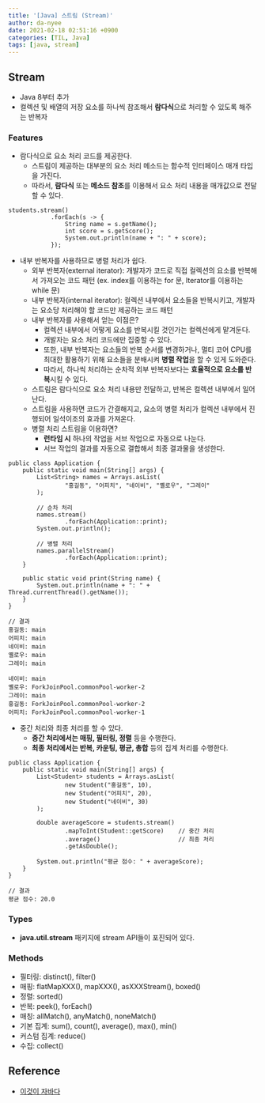 ```yaml
---
title: '[Java] 스트림 (Stream)'
author: da-nyee
date: 2021-02-18 02:51:16 +0900
categories: [TIL, Java]
tags: [java, stream]
---
```


## Stream

- Java 8부터 추가
- 컬렉션 및 배열의 저장 요소를 하나씩 참조해서 <b>람다식</b>으로 처리할 수 있도록 해주는 반복자

### Features

- 람다식으로 요소 처리 코드를 제공한다.
    - 스트림이 제공하는 대부분의 요소 처리 메소드는 함수적 인터페이스 매개 타입을 가진다.
    - 따라서, <b>람다식</b> 또는 <b>메소드 참조</b>를 이용해서 요소 처리 내용을 매개값으로 전달할 수 있다.

```
students.stream()
            .forEach(s -> {
                String name = s.getName();
                int score = s.getScore();
                System.out.println(name + ": " + score);
            });
```

- 내부 반복자를 사용하므로 병렬 처리가 쉽다.
    - 외부 반복자(external iterator): 개발자가 코드로 직접 컬렉션의 요소를 반복해서 가져오는 코드 패턴 (ex. index를 이용하는 for 문, Iterator를 이용하는 while 문)
    - 내부 반복자(internal iterator): 컬렉션 내부에서 요소들을 반복시키고, 개발자는 요소당 처리해야 할 코드만 제공하는 코드 패턴
    - 내부 반복자를 사용해서 얻는 이점은?
        - 컬렉션 내부에서 어떻게 요소를 반복시킬 것인가는 컬렉션에게 맡겨둔다.
        - 개발자는 요소 처리 코드에만 집중할 수 있다.
        - 또한, 내부 반복자는 요소들의 반복 순서를 변경하거나, 멀티 코어 CPU를 최대한 활용하기 위해 요소들을 분배시켜 <b>병렬 작업</b>을 할 수 있게 도와준다.
        - 따라서, 하나씩 처리하는 순차적 외부 반복자보다는 <b>효율적으로 요소를 반복</b>시킬 수 있다.
    - 스트림은 람다식으로 요소 처리 내용만 전달하고, 반복은 컬렉션 내부에서 일어난다.
    - 스트림을 사용하면 코드가 간결해지고, 요소의 병렬 처리가 컬렉션 내부에서 진행되어 일석이조의 효과를 가져온다.
    - 병렬 처리 스트림을 이용하면?
        - <b>런타임 시</b> 하나의 작업을 서브 작업으로 자동으로 나눈다.
        - 서브 작업의 결과를 자동으로 결합해서 최종 결과물을 생성한다.

```
public class Application {
    public static void main(String[] args) {
        List<String> names = Arrays.asList(
                "홍길동", "어피치", "네이비", "옐로우", "그레이"
        );

        // 순차 처리
        names.stream()
                .forEach(Application::print);
        System.out.println();

        // 병렬 처리
        names.parallelStream()
                .forEach(Application::print);
    }

    public static void print(String name) {
        System.out.println(name + ": " + Thread.currentThread().getName());
    }
}
```

```
// 결과
홍길동: main
어피치: main
네이비: main
옐로우: main
그레이: main

네이비: main
옐로우: ForkJoinPool.commonPool-worker-2
그레이: main
홍길동: ForkJoinPool.commonPool-worker-2
어피치: ForkJoinPool.commonPool-worker-1
```

- 중간 처리와 최종 처리를 할 수 있다.
    - <b>중간 처리에서는 매핑, 필터링, 정렬</b> 등을 수행한다.
    - <b>최종 처리에서는 반복, 카운팅, 평균, 총합</b> 등의 집계 처리를 수행한다.

```
public class Application {
    public static void main(String[] args) {
        List<Student> students = Arrays.asList(
                new Student("홍길동", 10),
                new Student("어피치", 20),
                new Student("네이비", 30)
        );

        double averageScore = students.stream()
                .mapToInt(Student::getScore)    // 중간 처리
                .average()                      // 최종 처리
                .getAsDouble();

        System.out.println("평균 점수: " + averageScore);
    }
}
```

```
// 결과
평균 점수: 20.0
```

### Types

- <b>java.util.stream</b> 패키지에 stream API들이 포진되어 있다.

### Methods

- 필터링: distinct(), filter()
- 매핑: flatMapXXX(), mapXXX(), asXXXStream(), boxed()
- 정렬: sorted()
- 반복: peek(), forEach()
- 매칭: allMatch(), anyMatch(), noneMatch()
- 기본 집계: sum(), count(), average(), max(), min()
- 커스텀 집계: reduce()
- 수집: collect()

## Reference

- [이것이 자바다](https://kyobobook.co.kr/product/detailViewKor.laf?mallGb=KOR&ejkGb=KOR&barcode=9788968481475&orderClick=JAj)